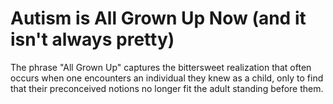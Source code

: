# Autism is All Grown Up Now (and it isn't always pretty)

The phrase "All Grown Up" captures the bittersweet realization that often occurs when one encounters an individual they knew as a child, only to find that their preconceived notions no longer fit the adult standing before them.